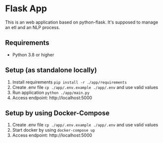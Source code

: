# Flask App
This is an web application based on python-flask. It's supposed to manage an etl and an NLP process.

## Requirements
- Python 3.8 or higher

## Setup (as standalone locally)
1. Install requirements `pip install -r ./app/requirements`
2. Create .env file `cp ./app/.env.example ./app/.env` and use valid values
3. Run application `python ./app/main.py`
4. Access endpoint: http://localhost:5000

## Setup by using Docker-Compose
1. Create .env file `cp ./app/.env.example ./app/.env` and use valid values
2. Start docker by using `docker-compose up`
3. Access endpoint: http://localhost:5000
